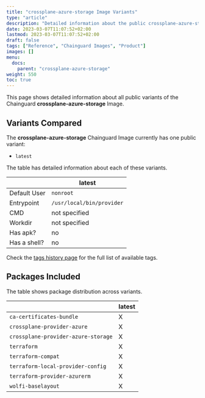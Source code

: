 ```yaml
---
title: "crossplane-azure-storage Image Variants"
type: "article"
description: "Detailed information about the public crossplane-azure-storage Chainguard Image variants"
date: 2023-03-07T11:07:52+02:00
lastmod: 2023-03-07T11:07:52+02:00
draft: false
tags: ["Reference", "Chainguard Images", "Product"]
images: []
menu:
  docs:
    parent: "crossplane-azure-storage"
weight: 550
toc: true
---
```


This page shows detailed information about all public variants of the Chainguard **crossplane-azure-storage** Image.

## Variants Compared
The **crossplane-azure-storage** Chainguard Image currently has one public variant: 

- `latest`

The table has detailed information about each of these variants.

|              | latest                    |
|--------------|---------------------------|
| Default User | `nonroot`                 |
| Entrypoint   | `/usr/local/bin/provider` |
| CMD          | not specified             |
| Workdir      | not specified             |
| Has apk?     | no                        |
| Has a shell? | no                        |

Check the [tags history page](/chainguard/chainguard-images/reference/crossplane-azure-storage/tags_history/) for the full list of available tags.

## Packages Included
The table shows package distribution across variants.

|                                     | latest |
|-------------------------------------|--------|
| `ca-certificates-bundle`            | X      |
| `crossplane-provider-azure`         | X      |
| `crossplane-provider-azure-storage` | X      |
| `terraform`                         | X      |
| `terraform-compat`                  | X      |
| `terraform-local-provider-config`   | X      |
| `terraform-provider-azurerm`        | X      |
| `wolfi-baselayout`                  | X      |

